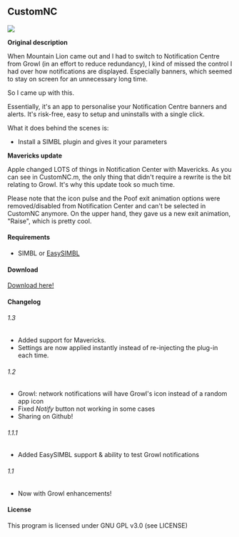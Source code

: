 ## CustomNC

![](http://i.imgur.com/bw3erB3.png)

**Original description**

When Mountain Lion came out and I had to switch to Notification Centre from Growl (in an effort to reduce redundancy), I kind of missed the control I had over how notifications are displayed. Especially banners, which seemed to stay on screen for an unnecessary long time.

So I came up with this.

Essentially, it's an app to personalise your Notification Centre banners and alerts. It's risk-free, easy to setup and uninstalls with a single click.

What it does behind the scenes is:

- Install a SIMBL plugin and gives it your parameters

**Mavericks update**

Apple changed LOTS of things in Notification Center with Mavericks. As you can see in CustomNC.m, the only thing that didn't require a rewrite is the bit relating to Growl. It's why this update took so much time.

Please note that the icon pulse and the Poof exit animation options were removed/disabled from Notification Center and can't be selected in CustomNC anymore. On the upper hand, they gave us a new exit animation, "Raise", which is pretty cool.

#### Requirements

- SIMBL or [EasySIMBL](https://github.com/norio-nomura/EasySIMBL/#how-to-install)

#### Download

[Download here!](https://github.com/inket/CustomNC/releases)

#### Changelog

###### 1.3
- Added support for Mavericks.
- Settings are now applied instantly instead of re-injecting the plug-in each time.

###### 1.2
- Growl: network notifications will have Growl's icon instead of a random app icon
- Fixed *Notify* button not working in some cases
- Sharing on Github!

###### 1.1.1
- Added EasySIMBL support & ability to test Growl notifications

###### 1.1
- Now with Growl enhancements!

#### License
This program is licensed under GNU GPL v3.0 (see LICENSE)